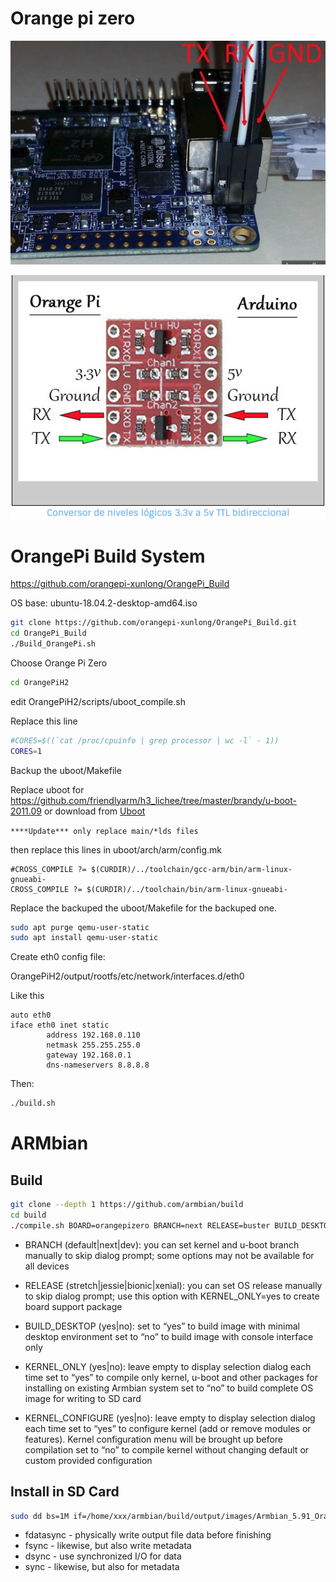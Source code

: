 <!-- TITLE: Opizero -->
<!-- SUBTITLE: A quick summary of Opizero -->


# Orange pi zero
![Screenshot From 2019 07 11 04 53 27](/uploads/electronics/screenshot-from-2019-07-11-04-53-27.png "Screenshot From 2019 07 11 04 53 27")


![Screenshot From 2019 07 11 04 50 30](/uploads/electronics/screenshot-from-2019-07-11-04-50-30.png "Screenshot From 2019 07 11 04 50 30")


# OrangePi Build System
https://github.com/orangepi-xunlong/OrangePi_Build

OS base: ubuntu-18.04.2-desktop-amd64.iso


```sh
git clone https://github.com/orangepi-xunlong/OrangePi_Build.git
cd OrangePi_Build
./Build_OrangePi.sh

```

Choose Orange Pi Zero


```sh
cd OrangePiH2

```

edit OrangePiH2/scripts/uboot_compile.sh

Replace this line

```sh
#CORES=$((`cat /proc/cpuinfo | grep processor | wc -l` - 1))
CORES=1
```


Backup the uboot/Makefile


Replace uboot for https://github.com/friendlyarm/h3_lichee/tree/master/brandy/u-boot-2011.09  or download from [Uboot](/uploads/electronics/uboot.tgz "Uboot") 

`****Update*** only replace main/*lds files`

then replace this lines in  uboot/arch/arm/config.mk

```text
#CROSS_COMPILE ?= $(CURDIR)/../toolchain/gcc-arm/bin/arm-linux-gnueabi-
CROSS_COMPILE ?= $(CURDIR)/../toolchain/bin/arm-linux-gnueabi-

```

Replace the backuped the uboot/Makefile for the backuped one.



```sh
sudo apt purge qemu-user-static
sudo apt install qemu-user-static
```

Create eth0 config file:

OrangePiH2/output/rootfs/etc/network/interfaces.d/eth0

Like this


```text
auto eth0
iface eth0 inet static
        address 192.168.0.110
        netmask 255.255.255.0
        gateway 192.168.0.1
        dns-nameservers 8.8.8.8

```



Then:

```sh
./build.sh
```








# ARMbian

## Build
```sh
git clone --depth 1 https://github.com/armbian/build
cd build
./compile.sh BOARD=orangepizero BRANCH=next RELEASE=buster BUILD_DESKTOP=no KERNEL_ONLY=no KERNEL_CONFIGURE=no
```

* BRANCH (default|next|dev): you can set kernel and u-boot branch manually to skip dialog prompt; some options may not be available for all devices

* RELEASE (stretch|jessie|bionic|xenial): you can set OS release manually to skip dialog prompt; use this option with KERNEL_ONLY=yes to create board support package

* BUILD_DESKTOP (yes|no):
set to “yes” to build image with minimal desktop environment
set to “no” to build image with console interface only

* KERNEL_ONLY (yes|no): leave empty to display selection dialog each time
set to “yes” to compile only kernel, u-boot and other packages for installing on existing Armbian system
set to “no” to build complete OS image for writing to SD card

* KERNEL_CONFIGURE (yes|no):
leave empty to display selection dialog each time
set to “yes” to configure kernel (add or remove modules or features). Kernel configuration menu will be brought up before compilation
set to “no” to compile kernel without changing default or custom provided configuration


## Install in SD Card


```sh
sudo dd bs=1M if=/home/xxx/armbian/build/output/images/Armbian_5.91_Orangepizero_Debian_buster_next_4.19.57.img of=/dev/sdc conv=fdatasync
```

* fdatasync - physically write output file data before finishing
* fsync - likewise, but also write metadata
* dsync - use synchronized I/O for data
* sync - likewise, but also for metadata



